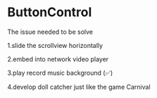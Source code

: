 # ButtonControl
The issue needed to be solve 

1.slide the scrollview horizontally 

2.embed into network video player 

3.play record music background (✅)

4.develop doll catcher just like the game Carnival

